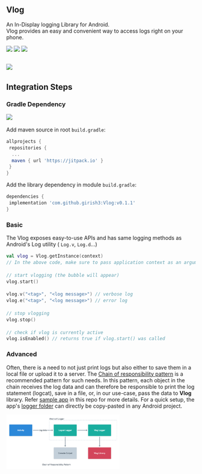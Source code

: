 ## Vlog
An In-Display logging Library for Android. <br> 
Vlog provides an easy and convenient way to access logs right on your phone.

[![](https://jitpack.io/v/girish3/Vlog.svg)](https://jitpack.io/#girish3/Vlog)
<img src="https://img.shields.io/github/license/girish3/vlog"/>
<img src="https://img.shields.io/badge/API-19%2B-brightgreen"/>

## <!--- line separater -->

<img src="/demo_resources/vlog_demo.gif" width="32%"/>

 
## Integration Steps

### Gradle Dependency
[![](https://jitpack.io/v/girish3/Vlog.svg)](https://jitpack.io/#girish3/Vlog)  

Add maven source in root `build.gradle`:

```groovy
allprojects {
 repositories {
  ...
  maven { url 'https://jitpack.io' }
 }
}
```
Add the library dependency in module `build.gradle`:
```groovy
dependencies {
 implementation 'com.github.girish3:Vlog:v0.1.1'
}
```

### Basic
The Vlog exposes easy-to-use APIs and has same logging methods as Android's Log utility ( `Log.v`, `Log.d`...)
```kotlin
val vlog = Vlog.getInstance(context) 
// In the above code, make sure to pass application context as an argument instead of Activity context

// start vlogging (the bubble will appear)
vlog.start()

vlog.v("<tag>", "<log message>") // verbose log
vlog.e("<tag>", "<log message>") // error log

// stop vlogging
vlog.stop()

// check if vlog is currently active
vlog.isEnabled() // returns true if vlog.start() was called
```

### Advanced
Often, there is a need to not just print logs but also either to save them in a local file or upload it to a server. The [Chain of responsibility pattern](https://www.tutorialspoint.com/design_pattern/chain_of_responsibility_pattern.htm) is a recommended pattern for such needs. In this pattern, each object in the chain receives the log data and can therefore be responsible to print the log statement (logcat), save in a file, or, in our use-case, pass the data to **Vlog** library. Refer [sample app](https://github.com/girish3/Vlog/tree/master/app/src/main/java/com/girish/vlogsample) in this repo for more details. For a quick setup, the app's [logger folder](https://github.com/girish3/Vlog/tree/master/app/src/main/java/com/girish/vlogsample/logger) can directly be copy-pasted in any Android project.

<img src="/demo_resources/vlog_chain_of_responsibility.png" width = 60%/>
